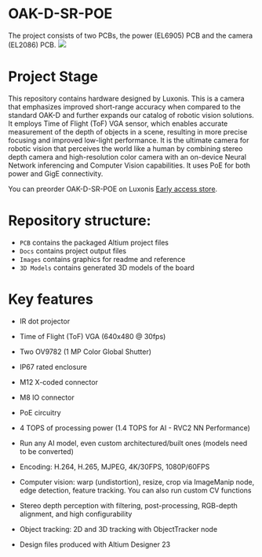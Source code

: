 # OAK-D-SR-POE
The project consists of two PCBs, the power (EL6905) PCB and the camera (EL2086) PCB.
![](https://github.com/luxonis/depthai-hardware/blob/master/OAK-D-SR-POE/Images/oak-d-sr-poe_03.png)

# Project Stage

This repository contains hardware designed by Luxonis. This is a camera that emphasizes improved short-range accuracy when compared to the standard OAK-D and further expands our catalog of robotic vision solutions. It employs Time of Flight (ToF) VGA sensor, which enables accurate measurement of the depth of objects in a scene, resulting in more precise focusing and improved low-light performance. It is the ultimate camera for robotic vision that perceives the world like a human by combining stereo depth camera and high-resolution color camera with an on-device Neural Network inferencing and Computer Vision capabilities. It uses PoE for both power and GigE connectivity.

You can preorder OAK-D-SR-POE on Luxonis [Early access store](https://shop.luxonis.com/collections/early-access/products/oak-d-sr-poe).

# Repository structure:
* `PCB` contains the packaged Altium project files
* `Docs` contains project output files
* `Images` contains graphics for readme and reference
* `3D Models` contains generated 3D models of the board

# Key features
* IR dot projector
* Time of Flight (ToF) VGA (640x480 @ 30fps)
* Two OV9782 (1 MP Color Global Shutter)
* IP67 rated enclosure
* M12 X-coded connector
* M8 IO connector
* PoE circuitry
* 4 TOPS of processing power (1.4 TOPS for AI - RVC2 NN Performance)
* Run any AI model, even custom architectured/built ones (models need to be converted)
* Encoding: H.264, H.265, MJPEG, 4K/30FPS, 1080P/60FPS
* Computer vision: warp (undistortion), resize, crop via ImageManip node, edge detection, feature tracking. You can also run custom CV functions
* Stereo depth perception with filtering, post-processing, RGB-depth alignment, and high configurability
* Object tracking: 2D and 3D tracking with ObjectTracker node

* Design files produced with Altium Designer 23



